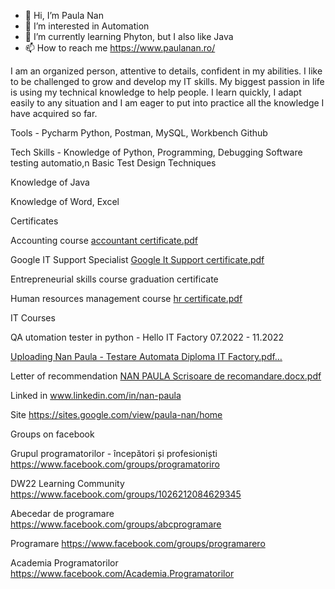 - 👋 Hi, I’m Paula Nan
- 👀 I’m interested in Automation
- 🌱 I’m currently learning Phyton, but I also like Java
- 📫 How to reach me https://www.paulanan.ro/



I am an organized person, attentive to details, confident in my abilities. I like to be challenged to grow and develop my IT skills. My biggest passion in life is using my technical knowledge to help people. I learn quickly, I adapt easily to any situation and I am eager to put into practice all the knowledge I have acquired so far.

Tools - Pycharm Python, Postman, MySQL, Workbench Github

Tech Skills - Knowledge of Python, Programming, Debugging Software testing automatio,n Basic Test Design Techniques

Knowledge of Java

Knowledge of Word, Excel

Certificates

Accounting course [accountant certificate.pdf](https://github.com/PaulaNan/PaulaNan/files/10295009/accountant.certificate.pdf)

Google IT Support Specialist [Google It Support certificate.pdf](https://github.com/PaulaNan/PaulaNan/files/10294999/Google.It.Support.certificate.pdf)

Entrepreneurial skills course graduation certificate

Human resources management course [hr certificate.pdf](https://github.com/PaulaNan/PaulaNan/files/10295010/hr.certificate.pdf)

IT Courses

QA utomation tester in python - Hello IT Factory 07.2022 - 11.2022

[Uploading Nan Paula - Testare Automata Diploma IT Factory.pdf…]()

Letter of recommendation
[NAN PAULA Scrisoare de recomandare.docx.pdf](https://github.com/PaulaNan/PaulaNan/files/10295025/NAN.PAULA.Scrisoare.de.recomandare.docx.pdf)

Linked in www.linkedin.com/in/nan-paula

Site https://sites.google.com/view/paula-nan/home

Groups on facebook

Grupul programatorilor - începători și profesioniști https://www.facebook.com/groups/programatoriro

DW22 Learning Community https://www.facebook.com/groups/1026212084629345

Abecedar de programare https://www.facebook.com/groups/abcprogramare

Programare https://www.facebook.com/groups/programarero

Academia Programatorilor https://www.facebook.com/Academia.Programatorilor

